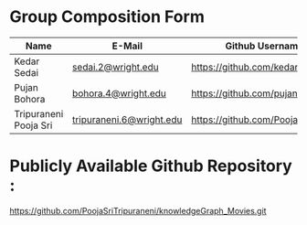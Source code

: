 # Group Composition Form

| Name  | E-Mail | Github Username Link |
| ------------- | ------------- | ------------- |
| Kedar Sedai   | sedai.2@wright.edu | https://github.com/kedarSedai|
| Pujan Bohora  | bohora.4@wright.edu  | https://github.com/pujanbohora  |
| Tripuraneni Pooja Sri| tripuraneni.6@wright.edu  | https://github.com/PoojaSriTripuraneni  |

# Publicly Available Github Repository :
https://github.com/PoojaSriTripuraneni/knowledgeGraph_Movies.git
